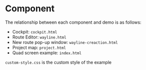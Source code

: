 # Component

The relationship between each component and demo is as follows:

- Cockpit: `cockpit.html`
- Route Editor: `wayline.html`
- New route pop-up window: `wayline-creaction.html`
- Project map: `project.html`
- Quad screen example: `index.html`

`custom-style.css` is the custom style of the example
